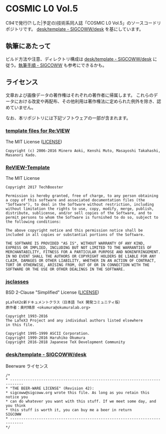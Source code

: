 # COSMIC L0 Vol.5
C94で発行(?:した|予定の)技術系同人誌「COSMIC L0 Vol.5」のソースコードリポジトリです。
[desk/template - SIGCOWW/desk](https://github.com/SIGCOWW/desk/tree/master/template) を基にしています。

## 執筆にあたって
ビルド方法や注意、ディレクトリ構成は [desk/template - SIGCOWW/desk](https://github.com/SIGCOWW/desk/tree/master/template) に従う。[執筆手順 \- SIGCOWW](https://sigcoww.org/docs/howto.html) も参考にできるかも。

## ライセンス
文章および画像データの著作権はそれぞれの著作者に帰属します。
これらのデータにおける改変や再配布、その他利用は著作権法に定められた例外を除き、認めていません。

なお、本リポジトリには下記ソフトウェアの一部が含まれます。

### [template files for Re:VIEW](https://github.com/kmuto/review/tree/master/templates)
The MIT License ([LICENSE](https://github.com/kmuto/review/blob/master/templates/LICENSE))
```
Copyright (c) 2006-2016 Minero Aoki, Kenshi Muto, Masayoshi Takahashi, Masanori Kado.
```

### [ReVIEW-Template](https://github.com/TechBooster/ReVIEW-Template)
The MIT License
```
Copyright 2017 TechBooster

Permission is hereby granted, free of charge, to any person obtaining a copy of this software and associated documentation files (the "Software"), to deal in the Software without restriction, including without limitation the rights to use, copy, modify, merge, publish, distribute, sublicense, and/or sell copies of the Software, and to permit persons to whom the Software is furnished to do so, subject to the following conditions:

The above copyright notice and this permission notice shall be included in all copies or substantial portions of the Software.

THE SOFTWARE IS PROVIDED "AS IS", WITHOUT WARRANTY OF ANY KIND, EXPRESS OR IMPLIED, INCLUDING BUT NOT LIMITED TO THE WARRANTIES OF MERCHANTABILITY, FITNESS FOR A PARTICULAR PURPOSE AND NONINFRINGEMENT. IN NO EVENT SHALL THE AUTHORS OR COPYRIGHT HOLDERS BE LIABLE FOR ANY CLAIM, DAMAGES OR OTHER LIABILITY, WHETHER IN AN ACTION OF CONTRACT, TORT OR OTHERWISE, ARISING FROM, OUT OF OR IN CONNECTION WITH THE SOFTWARE OR THE USE OR OTHER DEALINGS IN THE SOFTWARE.
```

### [jsclasses](https://github.com/texjporg/jsclasses)
BSD 2-Clause "Simplified" License ([LICENSE](https://github.com/texjporg/jsclasses/blob/master/LICENSE))
```
pLaTeX2ε新ドキュメントクラス（日本語 TeX 開発コミュニティ版）
原作者：奥村晴彦 <okumura@okumuralab.org>

Copyright 1993-2016
The LaTeX3 Project and any individual authors listed elsewhere
in this file.

Copyright 1995-1999 ASCII Corporation.
Copyright 1999-2016 Haruhiko Okumura
Copyright 2016-2018 Japanese TeX Development Community
```

### [desk/template - SIGCOWW/desk](https://github.com/SIGCOWW/desk/tree/master/template)
Beerware ライセンス
```
/*
* ----------------------------------------------------------------------------
* "THE BEER-WARE LICENSE" (Revision 42):
* sigcoww@sigcoww.org wrote this file. As long as you retain this notice you
* can do whatever you want with this stuff. If we meet some day, and you think
* this stuff is worth it, you can buy me a beer in return            SIGCOWW
* ----------------------------------------------------------------------------
*/
```
